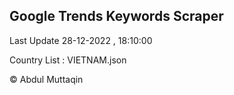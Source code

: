 

## Google Trends Keywords Scraper 
 
Last Update 28-12-2022 , 18:10:00

Country List :
VIETNAM.json



© Abdul Muttaqin 
